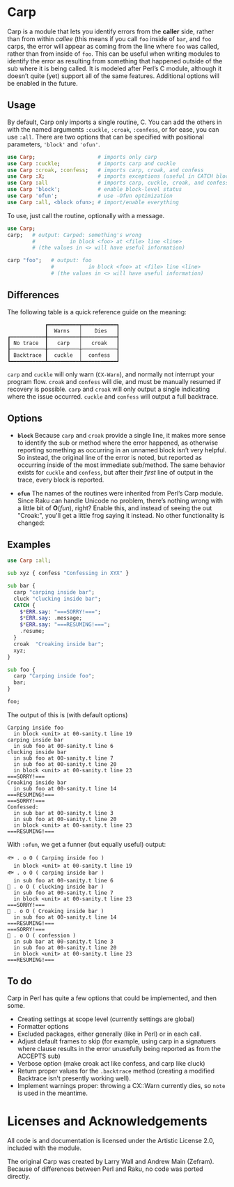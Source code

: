 # Carp

Carp is a module that lets you identify errors from the **caller** side, rather than from within
*callee* (this means if you call `foo` inside of `bar`, and `foo` carps, the error will appear
as coming from the line where `foo` was called, rather than from inside of `foo`.  This can be useful
when writing modules to identify the error as resulting from something that happened outside of the
sub where it is being called.
It is modeled after Perl’s C<Carp> module, although it doesn’t quite (yet) support
all of the same features.  Additional options will be enabled in the future.

## Usage

By default, Carp only imports a single routine, C<carp>.  You can add the others in with the
named arguments `:cuckle`, `:croak`, `:confess`, or for ease, you can use `:all`.  There are
two options that can be specified with positional parameters, `'block'` and `'ofun'`.

```raku
use Carp;                    # imports only carp
use Carp :cuckle;            # imports carp and cuckle
use Carp :croak, :confess;   # imports carp, croak, and confess
use Carp :X;                 # imports exceptions (useful in CATCH blocks)
use Carp :all                # imports carp, cuckle, croak, and confess
use Carp 'block';            # enable block-level status
use Carp 'ofun';             # use -Ofun optimization
use Carp :all, <block ofun>; # import/enable everything
```

To use, just call the routine, optionally with a message.

```raku
use Carp;
carp;   # output: Carped: something's wrong
        #           in block <foo> at <file> line <line>
        # (the values in <> will have useful information)

carp "foo";   # output: foo
              #           in block <foo> at <file> line <line>
              # (the values in <> will have useful information)

```
## Differences

The following table is a quick reference guide on the meaning:

```
            ┏━━━━━━━━━━┯━━━━━━━━━━━┓
            ┃  Warns   │    Dies   ┃
┏━━━━━━━━━━━╋━━━━━━━━━━┿━━━━━━━━━━━┫
┃ No trace  ┃   carp   │   croak   ┃
┠───────────╂──────────┼───────────┨
┃ Backtrace ┃  cuckle  │  confess  ┃
┗━━━━━━━━━━━┻━━━━━━━━━━┷━━━━━━━━━━━┛
```

`carp` and `cuckle` will only warn (`CX-Warn`), and normally not interrupt your program flow.
`croak` and `confess` will die, and must be manually resumed if recovery is possible.
`carp` and `croak` will only output a single indicating where the issue occurred.
`cuckle` and `confess` will output a full backtrace.

## Options

- **`block`**
Because `carp` and `croak` provide a single line, it makes more sense to identify the sub or
method where the error happened, as otherwise reporting something as occurring in an unnamed
block isn’t very helpful.  So instead, the original line of the error is noted, but reported
as occurring inside of the most immediate sub/method.  The same behavior exists for `cuckle`
and `confess`, but after their *first* line of output in the trace, every block is reported.

- **`ofun`**
The names of the routines were inherited from Perl’s Carp module.  Since Raku can handle
Unicode no problem, there’s nothing wrong with a little bit of **O**(*fun*), right?  Enable
this, and instead of seeing the out "Croak:", you'll get a little frog saying it instead.
No other functionality is changed:

## Examples

```raku
use Carp :all;

sub xyz { confess "Confessing in XYX" }

sub bar {
  carp "carping inside bar";
  cluck "clucking inside bar";
  CATCH {
    $*ERR.say: "===SORRY!===";
    $*ERR.say: .message;
    $*ERR.say: "===RESUMING!===";
    .resume;
  }
  croak  "Croaking inside bar";
  xyz;
}

sub foo {
  carp "Carping inside foo";
  bar;
}

foo;
```

The output of this is (with default options)

```
Carping inside foo
  in block <unit> at 00-sanity.t line 19
carping inside bar
  in sub foo at 00-sanity.t line 6
clucking inside bar
  in sub foo at 00-sanity.t line 7
  in sub foo at 00-sanity.t line 20
  in block <unit> at 00-sanity.t line 23
===SORRY!===
Croaking inside bar
  in sub foo at 00-sanity.t line 14
===RESUMING!===
===SORRY!===
Confessed:
  in sub bar at 00-sanity.t line 3
  in sub foo at 00-sanity.t line 20
  in block <unit> at 00-sanity.t line 23
===RESUMING!===
```

With `:ofun`, we get a funner (but equally useful) output:
```
🐟 . o O ( Carping inside foo )
  in block <unit> at 00-sanity.t line 19
🐟 . o O ( carping inside bar )
  in sub foo at 00-sanity.t line 6
🐔 . o O ( clucking inside bar )
  in sub foo at 00-sanity.t line 7
  in block <unit> at 00-sanity.t line 23
===SORRY!===
🐸 . o O ( Croaking inside bar )
  in sub foo at 00-sanity.t line 14
===RESUMING!===
===SORRY!===
🙏 . o O ( confession )
  in sub bar at 00-sanity.t line 3
  in sub foo at 00-sanity.t line 20
  in block <unit> at 00-sanity.t line 23
===RESUMING!===
```

## To do

Carp in Perl has quite a few options that could be implemented, and then some.

  - Creating settings at scope level (currently settings are global)
  - Formatter options
  - Excluded packages, either generally (like in Perl) or in each call.
  - Adjust default frames to skip (for example, using carp in a signatuers where clause results in the error unusefully being reported as from the ACCEPTS sub)
  - Verbose option (make croak act like confess, and carp like cluck)
  - Return proper values for the `.backtrace` method (creating a modified Backtrace isn't presently working well).
  - Implement warnings proper: throwing a CX::Warn currently dies, so `note` is used in the meantime.

# Licenses and Acknowledgements

All code is and documentation is licensed under the Artistic License 2.0, included with
the module.

The original Carp was created by Larry Wall and Andrew Main (Zefram).  Because of differences
between Perl and Raku, no code was ported directly.
